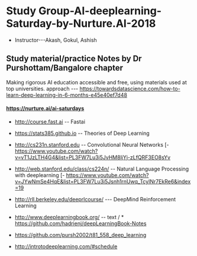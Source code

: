 # Study Group-AI-deeplearning-Saturday-by-Nurture.AI-2018 
* Instructor---Akash, Gokul, Ashish
## Study material/practice Notes by Dr Purshottam/Bangalore chapter
Making rigorous AI education accessible and free, using materials used at top universities.
approach --- https://towardsdatascience.com/how-to-learn-deep-learning-in-6-months-e45e40ef7d48

#### https://nurture.ai/ai-saturdays
* http://course.fast.ai -- Fastai
* https://stats385.github.io -- Theories of Deep Learning


* http://cs231n.stanford.edu -- Convolutional Neural Networks
[- https://www.youtube.com/watch?v=vT1JzLTH4G4&list=PL3FW7Lu3i5JvHM8ljYj-zLfQRF3EO8sYv

* http://web.stanford.edu/class/cs224n/ -- Natural Language Processing with deeplearning
[- https://www.youtube.com/watch?v=JYwNmSe4HqE&list=PL3FW7Lu3i5Jsnh1rnUwq_TcylNr7EkRe6&index=19

* http://rll.berkeley.edu/deeprlcourse/ --- DeepMind Reinforcement Learning

* http://www.deeplearningbook.org/ -- text / * https://github.com/hadrienj/deepLearningBook-Notes

* https://github.com/pursh2002/t81_558_deep_learning

* http://introtodeeplearning.com/#schedule


